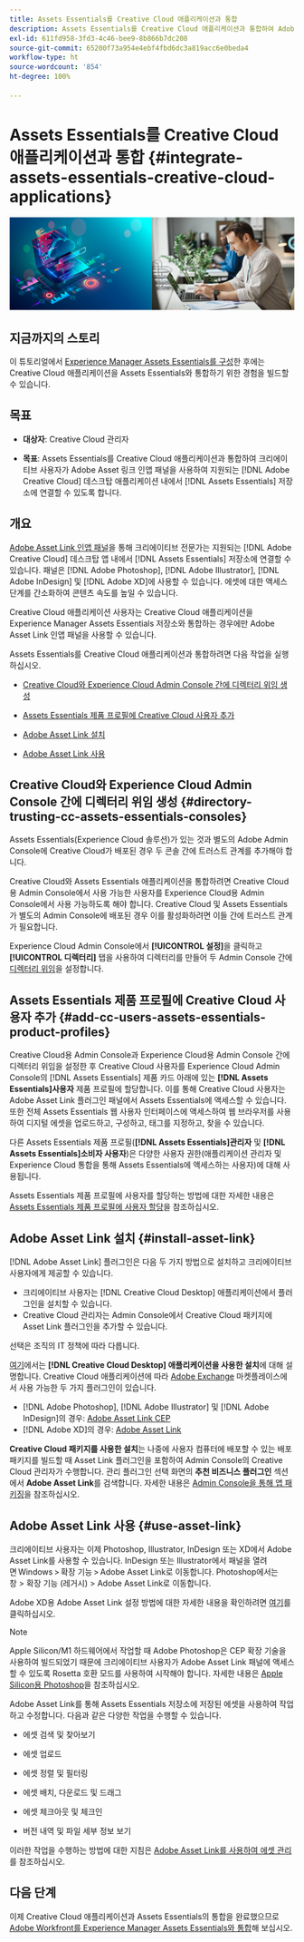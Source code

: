 ```yaml
---
title: Assets Essentials를 Creative Cloud 애플리케이션과 통합
description: Assets Essentials를 Creative Cloud 애플리케이션과 통합하여 Adobe Asset 링크 인앱 패널을 사용하여 지원되는 [!DNL Adobe Creative Cloud] 데스크탑 애플리케이션 내에서 [!DNL Assets Essentials] 저장소에 연결할 수 있습니다.
exl-id: 611fd958-3fd3-4c46-bee9-8b866b7dc208
source-git-commit: 65200f73a954e4ebf4fbd6dc3a819acc6e0beda4
workflow-type: ht
source-wordcount: '854'
ht-degree: 100%

---
```


# Assets Essentials를 Creative Cloud 애플리케이션과 통합 {#integrate-assets-essentials-creative-cloud-applications}

![어두운 테마 및 밝은 테마 전환 환경 설정](assets/cce-creative-cloud.png)

## 지금까지의 스토리

이 튜토리얼에서 [Experience Manager Assets Essentials를 구성](adminster-aem-assets-essentials.md)한 후에는 Creative Cloud 애플리케이션을 Assets Essentials와 통합하기 위한 경험을 빌드할 수 있습니다.

## 목표

* **대상자**: Creative Cloud 관리자

* **목표**: Assets Essentials를 Creative Cloud 애플리케이션과 통합하여 크리에이티브 사용자가 Adobe Asset 링크 인앱 패널을 사용하여 지원되는 [!DNL Adobe Creative Cloud] 데스크탑 애플리케이션 내에서 [!DNL Assets Essentials] 저장소에 연결할 수 있도록 합니다.

## 개요

[Adobe Asset Link 인앱 패널](https://www.adobe.com/kr/creativecloud/business/enterprise/adobe-asset-link.html)을 통해 크리에이티브 전문가는 지원되는 [!DNL Adobe Creative Cloud] 데스크탑 앱 내에서 [!DNL Assets Essentials] 저장소에 연결할 수 있습니다. 패널은 [!DNL Adobe Photoshop], [!DNL Adobe Illustrator], [!DNL Adobe InDesign] 및 [!DNL Adobe XD]에 사용할 수 있습니다. 에셋에 대한 액세스 단계를 간소화하여 콘텐츠 속도를 높일 수 있습니다.

Creative Cloud 애플리케이션 사용자는 Creative Cloud 애플리케이션을 Experience Manager Assets Essentials 저장소와 통합하는 경우에만 Adobe Asset Link 인앱 패널을 사용할 수 있습니다.

Assets Essentials를 Creative Cloud 애플리케이션과 통합하려면 다음 작업을 실행하십시오.

* [Creative Cloud와 Experience Cloud Admin Console 간에 디렉터리 위임 생성](#directory-trusting-cc-assets-essentials-consoles)

* [Assets Essentials 제품 프로필에 Creative Cloud 사용자 추가](#add-cc-users-assets-essentials-product-profiles)

* [Adobe Asset Link 설치](#install-asset-link)

* [Adobe Asset Link 사용](#use-asset-link)

## Creative Cloud와 Experience Cloud Admin Console 간에 디렉터리 위임 생성 {#directory-trusting-cc-assets-essentials-consoles}

Assets Essentials(Experience Cloud 솔루션)가 있는 것과 별도의 Adobe Admin Console에 Creative Cloud가 배포된 경우 두 콘솔 간에 트러스트 관계를 추가해야 합니다.

Creative Cloud와 Assets Essentials 애플리케이션을 통합하려면 Creative Cloud용 Admin Console에서 사용 가능한 사용자를 Experience Cloud용 Admin Console에서 사용 가능하도록 해야 합니다. Creative Cloud 및 Assets Essentials가 별도의 Admin Console에 배포된 경우 이를 활성화하려면 이들 간에 트러스트 관계가 필요합니다.

Experience Cloud Admin Console에서 **[!UICONTROL 설정]**&#x200B;을 클릭하고 **[!UICONTROL 디렉터리]** 탭을 사용하여 디렉터리를 만들어 두 Admin Console 간에 [디렉터리 위임](https://helpx.adobe.com/kr/enterprise/using/set-up-identity.html#directory-trusting)을 설정합니다.

## Assets Essentials 제품 프로필에 Creative Cloud 사용자 추가 {#add-cc-users-assets-essentials-product-profiles}

Creative Cloud용 Admin Console과 Experience Cloud용 Admin Console 간에 디렉터리 위임을 설정한 후 Creative Cloud 사용자를 Experience Cloud Admin Console의 [!DNL Assets Essentials] 제품 카드 아래에 있는 **[!DNL Assets Essentials]사용자** 제품 프로필에 할당합니다. 이를 통해 Creative Cloud 사용자는 Adobe Asset Link 플러그인 패널에서 Assets Essentials에 액세스할 수 있습니다. 또한 전체 Assets Essentials 웹 사용자 인터페이스에 액세스하여 웹 브라우저를 사용하여 디지털 에셋을 업로드하고, 구성하고, 태그를 지정하고, 찾을 수 있습니다.

다른 Assets Essentials 제품 프로필(**[!DNL Assets Essentials]관리자** 및 **[!DNL Assets Essentials]소비자 사용자**)은 다양한 사용자 권한(애플리케이션 관리자 및 Experience Cloud 통합을 통해 Assets Essentials에 액세스하는 사용자)에 대해 사용됩니다.

Assets Essentials 제품 프로필에 사용자를 할당하는 방법에 대한 자세한 내용은 [Assets Essentials 제품 프로필에 사용자 할당](adminster-aem-assets-essentials.md#add-users-to-product-profiles)을 참조하십시오.

## Adobe Asset Link 설치 {#install-asset-link}

[!DNL Adobe Asset Link] 플러그인은 다음 두 가지 방법으로 설치하고 크리에이티브 사용자에게 제공할 수 있습니다.

* 크리에이티브 사용자는 [!DNL Creative Cloud Desktop] 애플리케이션에서 플러그인을 설치할 수 있습니다.
* Creative Cloud 관리자는 Admin Console에서 Creative Cloud 패키지에 Asset Link 플러그인을 추가할 수 있습니다.

선택은 조직의 IT 정책에 따라 다릅니다.

[여기](https://helpx.adobe.com/kr/creative-cloud/kb/installingextensionsandaddons.html)에서는 **[!DNL Creative Cloud Desktop] 애플리케이션을 사용한 설치**&#x200B;에 대해 설명합니다. Creative Cloud 애플리케이션에 따라 [Adobe Exchange](https://exchange.adobe.com/) 마켓플레이스에서 사용 가능한 두 가지 플러그인이 있습니다.

* [!DNL Adobe Photoshop], [!DNL Adobe Illustrator] 및 [!DNL Adobe InDesign]의 경우: [Adobe Asset Link CEP](https://exchange.adobe.com/creativecloud.details.106875.adobe-asset-link-cep.html)
* [!DNL Adobe XD]의 경우: [Adobe Asset Link](https://exchange.adobe.com/creativecloud/plugindetails.html/app/cc/61d229b9)

**Creative Cloud 패키지를 사용한 설치**&#x200B;는 나중에 사용자 컴퓨터에 배포할 수 있는 배포 패키지를 빌드할 때 Asset Link 플러그인을 포함하여 Admin Console의 Creative Cloud 관리자가 수행합니다. 관리 플러그인 선택 화면의 **추천 비즈니스 플러그인** 섹션에서 **Adobe Asset Link**&#x200B;를 검색합니다. 자세한 내용은 [Admin Console을 통해 앱 패키징](https://helpx.adobe.com/kr/enterprise/using/package-apps-admin-console.html)을 참조하십시오.

## Adobe Asset Link 사용 {#use-asset-link}

크리에이티브 사용자는 이제 Photoshop, Illustrator, InDesign 또는 XD에서 Adobe Asset Link를 사용할 수 있습니다. InDesign 또는 Illustrator에서 패널을 열려면 Windows > 확장 기능 > Adobe Asset Link로 이동합니다. Photoshop에서는 창 > 확장 기능 (레거시) > Adobe Asset Link로 이동합니다.

Adobe XD용 Adobe Asset Link 설정 방법에 대한 자세한 내용을 확인하려면 [여기](https://helpx.adobe.com/enterprise/using/adobe-asset-link-for-xd.html)를 클릭하십시오.

>[!NOTE]
>
>Apple Silicon/M1 하드웨어에서 작업할 때 Adobe Photoshop은 CEP 확장 기술을 사용하여 빌드되었기 때문에 크리에이티브 사용자가 Adobe Asset Link 패널에 액세스할 수 있도록 Rosetta 호환 모드를 사용하여 시작해야 합니다. 자세한 내용은 [Apple Silicon용 Photoshop](https://helpx.adobe.com/photoshop/kb/photoshop-for-apple-silicon.html)을 참조하십시오.


Adobe Asset Link를 통해 Assets Essentials 저장소에 저장된 에셋을 사용하여 작업하고 수정합니다. 다음과 같은 다양한 작업을 수행할 수 있습니다.

* 에셋 검색 및 찾아보기

* 에셋 업로드

* 에셋 정렬 및 필터링

* 에셋 배치, 다운로드 및 드래그

* 에셋 체크아웃 및 체크인

* 버전 내역 및 파일 세부 정보 보기

이러한 작업을 수행하는 방법에 대한 지침은 [Adobe Asset Link를 사용하여 에셋 관리](https://helpx.adobe.com/in/enterprise/using/manage-assets-using-adobe-asset-link.html)를 참조하십시오.

## 다음 단계

이제 Creative Cloud 애플리케이션과 Assets Essentials의 통합을 완료했으므로 [Adobe Workfront를 Experience Manager Assets Essentials와 통합](integrate-assets-essentials-workfront.md)해 보십시오.
